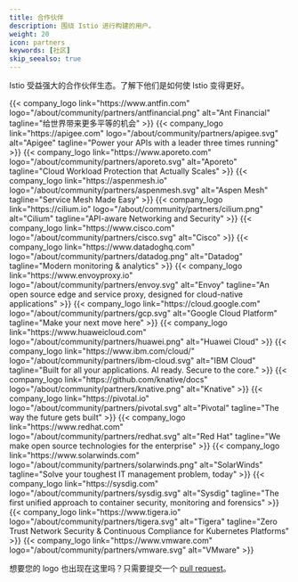 ```yaml
---
title: 合作伙伴
description: 围绕 Istio 进行构建的用户。
weight: 20
icon: partners
keywords: [社区]
skip_seealso: true
---
```


Istio 受益强大的合作伙伴生态。了解下他们是如何使 Istio 变得更好。

<div class="logo-gallery">
    {{< company_logo link="https://www.antfin.com" logo="/about/community/partners/antfinancial.png" alt="Ant Financial" tagline="给世界带来更多平等的机会" >}}
    {{< company_logo link="https://apigee.com" logo="/about/community/partners/apigee.svg" alt="Apigee" tagline="Power your APIs with a leader three times running" >}}
    {{< company_logo link="https://www.aporeto.com" logo="/about/community/partners/aporeto.svg" alt="Aporeto" tagline="Cloud Workload Protection that Actually Scales" >}}
    {{< company_logo link="https://aspenmesh.io" logo="/about/community/partners/aspenmesh.svg" alt="Aspen Mesh" tagline="Service Mesh Made Easy" >}}
    {{< company_logo link="https://cilium.io" logo="/about/community/partners/cilium.png" alt="Cilium" tagline="API-aware Networking and Security" >}}
    {{< company_logo link="https://www.cisco.com" logo="/about/community/partners/cisco.svg" alt="Cisco" >}}
    {{< company_logo link="https://www.datadoghq.com" logo="/about/community/partners/datadog.png" alt="Datadog" tagline="Modern monitoring & analytics" >}}
    {{< company_logo link="https://www.envoyproxy.io" logo="/about/community/partners/envoy.svg" alt="Envoy" tagline="An open source edge and service proxy, designed for cloud-native applications" >}}
    {{< company_logo link="https://cloud.google.com" logo="/about/community/partners/gcp.svg" alt="Google Cloud Platform" tagline="Make your next move here" >}}
    {{< company_logo link="https://www.huaweicloud.com" logo="/about/community/partners/huawei.png" alt="Huawei Cloud" >}}
    {{< company_logo link="https://www.ibm.com/cloud/" logo="/about/community/partners/ibm-cloud.svg" alt="IBM Cloud" tagline="Built for all your applications. AI ready. Secure to the core." >}}
    {{< company_logo link="https://github.com/knative/docs" logo="/about/community/partners/knative.png" alt="Knative" >}}
    {{< company_logo link="https://pivotal.io" logo="/about/community/partners/pivotal.svg" alt="Pivotal" tagline="The way the future gets built" >}}
    {{< company_logo link="https://www.redhat.com" logo="/about/community/partners/redhat.svg" alt="Red Hat" tagline="We make open source technologies for the enterprise" >}}
    {{< company_logo link="https://www.solarwinds.com" logo="/about/community/partners/solarwinds.png" alt="SolarWinds" tagline="Solve your toughest IT management problem, today" >}}
    {{< company_logo link="https://sysdig.com" logo="/about/community/partners/sysdig.svg" alt="Sysdig" tagline="The first unified approach to container security, monitoring and forensics" >}}
    {{< company_logo link="https://www.tigera.io" logo="/about/community/partners/tigera.svg" alt="Tigera" tagline="Zero Trust Network Security & Continuous Compliance for Kubernetes Platforms" >}}
    {{< company_logo link="https://www.vmware.com" logo="/about/community/partners/vmware.svg" alt="VMware" >}}
</div>

想要您的 logo 也出现在这里吗？只需要提交一个 [pull request](https://github.com/istio/istio.github.io/pulls)。
